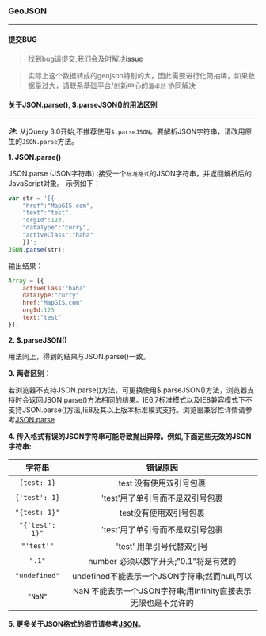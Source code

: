 ### GeoJSON

---
#### 提交BUG
> 找到bug请提交,我们会及时解决[issue](https://github.com/ParnDeedlit/WebClient-Mapbox/issues)

> 实际上这个数据转成的geojson特别的大，因此需要进行化简抽稀，如果数据量过大，请联系基础平台/创新中心的`潘卓然` 协同解决

#### 关于JSON.parse(), $.parseJSON()的用法区别
------

***注:*** 从jQuery 3.0开始,不推荐使用`$.parseJSON`。要解析JSON字符串，请改用原生的`JSON.parse`方法。

**1. JSON.parse()**

JSON.parse (JSON字符串) :接受一个`标准格式`的JSON字符串，并返回解析后的JavaScript对象。
示例如下：
```JavaScript
var str = '[{
    "href":"MapGIS.com",
    "text":"test",
    "orgId":123,
    "dataType":"curry",
    "activeClass":"haha"
    }]';
JSON.parse(str);
```
输出结果：
```JavaScript
Array = [{
    activeClass:"haha"
    dataType:"curry"
    href:"MapGIS.com"
    orgId:123
    text:"test"
}];
```

**2. $.parseJSON()**

用法同上，得到的结果与JSON.parse()一致。

**3. 两者区别：**

若浏览器不支持JSON.parse()方法，可更换使用$.parseJSON()方法，浏览器支持时会返回JSON.parse()方法相同的结果。IE6,7标准模式以及IE8兼容模式下不支持JSON.parse()方法,IE8及其以上版本标准模式支持。浏览器兼容性详情请参考[JSON.parse](https://msdn.microsoft.com/zh-cn/library/s4esdbwz(v=vs.94).aspx)


**4. 传入格式有误的JSON字符串可能导致抛出异常。例如,下面这些无效的JSON字符串:**

|   字符串   |    错误原因   |
|:---------:|:------------:|
|`{test: 1}`|test 没有使用双引号包裹|
|`{'test': 1}`|'test'用了单引号而不是双引号包裹|
|`"{test: 1}"`|test没有使用双引号包裹|
|`"{'test': 1}"`|'test'用了单引号而不是双引号包裹|
|`"'test'"`|'test' 用单引号代替双引号|
|`".1"`|number 必须以数字开头;"0.1"将是有效的|
|`"undefined"`|undefined不能表示一个JSON字符串;然而null,可以|
|`"NaN"`|NaN 不能表示一个JSON字符串;用Infinity直接表示无限也是不允许的|

**5. 更多关于JSON格式的细节请参考[JSON](http://json.org/)。**
